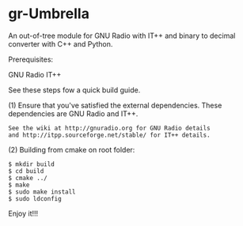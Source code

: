gr-Umbrella
===========
An out-of-tree module for GNU Radio with IT++ and binary to decimal converter with C++ and Python.

Prerequisites:

GNU Radio 
IT++

See these steps fow a quick build guide.

(1) Ensure that you've satisfied the external dependencies. These dependencies are GNU Radio and IT++.

    See the wiki at http://gnuradio.org for GNU Radio details
    and http://itpp.sourceforge.net/stable/ for IT++ details.
  
(2) Building from cmake on root folder:

    $ mkdir build
    $ cd build
    $ cmake ../
    $ make
    $ sudo make install
    $ sudo ldconfig

Enjoy it!!!

